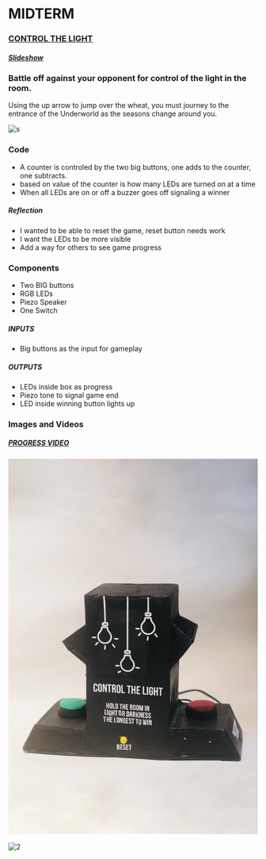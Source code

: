 # MIDTERM



### [CONTROL THE LIGHT](https://vimeo.com/334810182)

##### [Slideshow](https://github.com/artdelolo/Physical-Computing/blob/master/HW/Midterm/_Balance%20the%20Light%20..pdf)

  ### Battle off against your opponent for control of the light in the room.

 Using the up arrow to jump over the wheat, you must journey to the entrance of the Underworld as the seasons change around you.

 ![s](https://github.com/artdelolo/Physical-Computing/blob/master/HW/Midterm/balance-sketch.jpg)


###  Code
   * A counter is controled by the two big buttons, one adds to the counter, one subtracts.
   * based on value of the counter is how many LEDs are turned on at a time
   * When all LEDs are on or off a buzzer goes off signaling a winner

##### Reflection
* I wanted to be able to reset the game, reset button needs work
* I want the LEDs to be more visible
* Add a way for others to see game progress


###  Components
* Two BIG buttons
* RGB LEDs
* Piezo Speaker
* One Switch

##### INPUTS  
* Big buttons as the input for gameplay
##### OUTPUTS  
* LEDs inside box as progress
* Piezo tone to signal game end
* LED inside winning button lights up

### Images and Videos

##### [PROGRESS VIDEO](https://vimeo.com/334810182)

 ![1](https://github.com/artdelolo/Physical-Computing/blob/master/HW/Midterm/balance-1.jpg)

  ![2](https://github.com/artdelolo/Physical-Computing/blob/master/HW/Midterm/balance-2.jpg)
